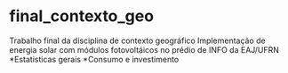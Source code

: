 # final_contexto_geo
Trabalho final da disciplina de contexto geográfico
Implementação de energia solar com módulos fotovoltáicos no prédio de INFO da EAJ/UFRN
*Estatisticas gerais
*Consumo e investimento
